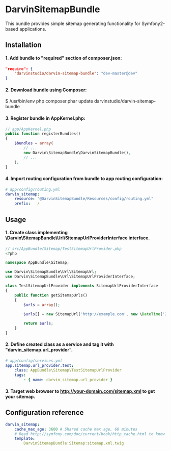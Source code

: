 # DarvinSitemapBundle
This bundle provides simple sitemap generating functionality for Symfony2-based applications.

## Installation

#### 1. Add bundle to "required" section of composer.json:

```json
"require": {
    "darvinstudio/darvin-sitemap-bundle": "dev-master@dev"
}
```

#### 2. Download bundle using Composer:

$ /usr/bin/env php composer.phar update darvinstudio/darvin-sitemap-bundle

#### 3. Register bundle in AppKernel.php:

```php
// app/AppKernel.php
public function registerBundles()
{
    $bundles = array(
        // ...
        new Darvin\SitemapBundle\DarvinSitemapBundle(),
        // ...
    );
}
```

#### 4. Import routing configuration from bundle to app routing configuration:

```yaml
# app/config/routing.yml
darvin_sitemap:
    resource: "@DarvinSitemapBundle/Resources/config/routing.yml"
    prefix:   /
```

## Usage

#### 1. Create class implementing \Darvin\SitemapBundle\Url\SitemapUrlProviderInterface interface.

```php
// src/AppBundle/Sitemap/TestSitemapUrlProvider.php
<?php

namespace AppBundle\Sitemap;

use Darvin\SitemapBundle\Url\SitemapUrl;
use Darvin\SitemapBundle\Url\SitemapUrlProviderInterface;

class TestSitemapUrlProvider implements SitemapUrlProviderInterface
{
    public function getSitemapUrls()
    {
        $urls = array();
        
        $urls[] = new SitemapUrl('http://example.com', new \DateTime('2016-01-01'), 'always', 0.5);

        return $urls;
    }
}
```

#### 2. Define created class as a service and tag it with "darvin_sitemap.url_provider".

```yaml
# app/config/services.yml
app.sitemap.url_provider.test:
    class: AppBundle\Sitemap\TestSitemapUrlProvider
    tags:
        - { name: darvin_sitemap.url_provider }
```

#### 3. Target web browser to http://your-domain.com/sitemap.xml to get your sitemap.

## Configuration reference

```yaml
darvin_sitemap:
    cache_max_age: 3600 # Shared cache max age, 60 minutes
    # Read http://symfony.com/doc/current/book/http_cache.html to know how to enable shared cache, which is highly recommended
    template:
        DarvinSitemapBundle:Sitemap:sitemap.xml.twig
```
